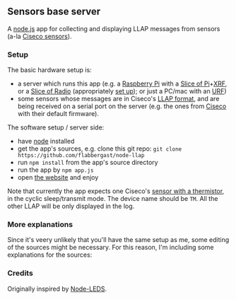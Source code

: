 ## Sensors base server

A [node.js](http://nodejs.org) app for collecting and displaying LLAP messages from sensors (a-la [Ciseco sensors](http://http://shop.ciseco.co.uk/sensor/)).

### Setup

The basic hardware setup is:
 - a server which runs this app (e.g. a [Raspberry Pi](http://raspberrypi.org) with a [Slice of Pi](http://shop.ciseco.co.uk/slice-of-pi-add-on-for-raspberry-pi/)+[XRF](http://shop.ciseco.co.uk/xrf-wireless-rf-radio-uart-rs232-serial-data-module-xbee-shape-arduino-pic-etc/), or a [Slice of Radio](http://shop.ciseco.co.uk/slice-of-radio-wireless-rf-transciever-for-the-raspberry-pi/) (appropriately [set up](http://openmicros.org/index.php/articles/94-ciseco-product-documentation/raspberry-pi/283-setting-up-my-raspberry-pi)); or just a PC/mac with an [URF](http://shop.ciseco.co.uk/urf-radio-module-and-serial-inteface-via-usb/))
 - some sensors whose messages are in Ciseco's [LLAP format](http://openmicros.org/index.php/articles/85-llap-lightweight-local-automation-protocol), and are being received on a serial port on the server (e.g. the ones from [Ciseco](http://shop.ciseco.co.uk/sensor/) with their default firmware).

The software setup / server side:
 - have [node](http://nodejs.org) installed
 - get the app's sources, e.g. clone this git repo: `git clone https://github.com/flabbergast/node-llap`
 - run `npm install` from the app's source directory
 - run the app by `npm app.js`
 - open [the website](http://localhost:8080) and enjoy

Note that currently the app expects one Ciseco's [sensor with a thermistor](http://shop.ciseco.co.uk/temperature-xrf-development-sensor-thermistor/), in the cyclic sleep/transmit mode. The device name should be `TM`. All the other LLAP will be only displayed in the log.

### More explanations

Since it's veery unlikely that you'll have the same setup as me, some editing of the sources might be necessary. For this reason, I'm including some explanations for the sources:


### Credits

Originally inspired by [Node-LEDS](http://www.quietless.com/kitchen/controlling-24-leds-with-node-js-and-a-raspberry-pi/).